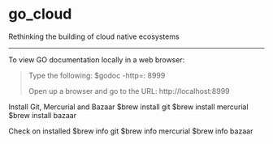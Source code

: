 # go_cloud
Rethinking the building of cloud native ecosystems
_ _ _

To view GO documentation locally in a web browser:

>Type the following:  $godoc -http=: 8999
>
>Open up a browser and go to the URL: http://localhost:8999

Install Git, Mercurial and Bazaar
$brew install git
$brew install mercurial
$brew install bazaar

Check on installed
$brew info git
$brew info mercurial
$brew info bazaar

